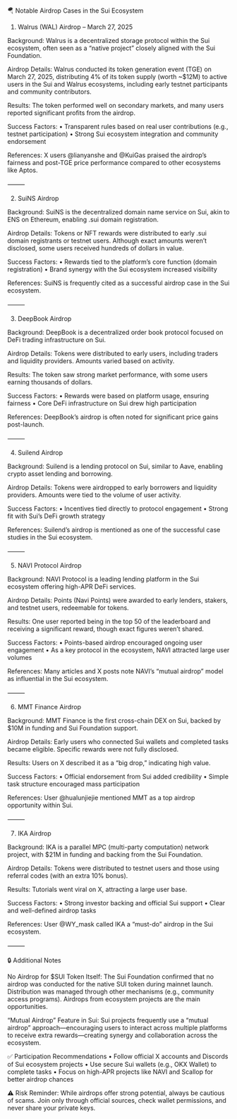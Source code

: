 🪂 Notable Airdrop Cases in the Sui Ecosystem

1. Walrus (WAL) Airdrop – March 27, 2025

Background:
Walrus is a decentralized storage protocol within the Sui ecosystem, often seen as a “native project” closely aligned with the Sui Foundation.

Airdrop Details:
Walrus conducted its token generation event (TGE) on March 27, 2025, distributing 4% of its token supply (worth ~$12M) to active users in the Sui and Walrus ecosystems, including early testnet participants and community contributors.

Results:
The token performed well on secondary markets, and many users reported significant profits from the airdrop.

Success Factors:
	•	Transparent rules based on real user contributions (e.g., testnet participation)
	•	Strong Sui ecosystem integration and community endorsement

References:
X users @lianyanshe and @KuiGas praised the airdrop’s fairness and post-TGE price performance compared to other ecosystems like Aptos.

⸻

2. SuiNS Airdrop

Background:
SuiNS is the decentralized domain name service on Sui, akin to ENS on Ethereum, enabling .sui domain registration.

Airdrop Details:
Tokens or NFT rewards were distributed to early .sui domain registrants or testnet users. Although exact amounts weren’t disclosed, some users received hundreds of dollars in value.

Success Factors:
	•	Rewards tied to the platform’s core function (domain registration)
	•	Brand synergy with the Sui ecosystem increased visibility

References:
SuiNS is frequently cited as a successful airdrop case in the Sui ecosystem.

⸻

3. DeepBook Airdrop

Background:
DeepBook is a decentralized order book protocol focused on DeFi trading infrastructure on Sui.

Airdrop Details:
Tokens were distributed to early users, including traders and liquidity providers. Amounts varied based on activity.

Results:
The token saw strong market performance, with some users earning thousands of dollars.

Success Factors:
	•	Rewards were based on platform usage, ensuring fairness
	•	Core DeFi infrastructure on Sui drew high participation

References:
DeepBook’s airdrop is often noted for significant price gains post-launch.

⸻

4. Suilend Airdrop

Background:
Suilend is a lending protocol on Sui, similar to Aave, enabling crypto asset lending and borrowing.

Airdrop Details:
Tokens were airdropped to early borrowers and liquidity providers. Amounts were tied to the volume of user activity.

Success Factors:
	•	Incentives tied directly to protocol engagement
	•	Strong fit with Sui’s DeFi growth strategy

References:
Suilend’s airdrop is mentioned as one of the successful case studies in the Sui ecosystem.

⸻

5. NAVI Protocol Airdrop

Background:
NAVI Protocol is a leading lending platform in the Sui ecosystem offering high-APR DeFi services.

Airdrop Details:
Points (Navi Points) were awarded to early lenders, stakers, and testnet users, redeemable for tokens.

Results:
One user reported being in the top 50 of the leaderboard and receiving a significant reward, though exact figures weren’t shared.

Success Factors:
	•	Points-based airdrop encouraged ongoing user engagement
	•	As a key protocol in the ecosystem, NAVI attracted large user volumes

References:
Many articles and X posts note NAVI’s “mutual airdrop” model as influential in the Sui ecosystem.

⸻

6. MMT Finance Airdrop

Background:
MMT Finance is the first cross-chain DEX on Sui, backed by $10M in funding and Sui Foundation support.

Airdrop Details:
Early users who connected Sui wallets and completed tasks became eligible. Specific rewards were not fully disclosed.

Results:
Users on X described it as a “big drop,” indicating high value.

Success Factors:
	•	Official endorsement from Sui added credibility
	•	Simple task structure encouraged mass participation

References:
User @hualunjiejie mentioned MMT as a top airdrop opportunity within Sui.

⸻

7. IKA Airdrop

Background:
IKA is a parallel MPC (multi-party computation) network project, with $21M in funding and backing from the Sui Foundation.

Airdrop Details:
Tokens were distributed to testnet users and those using referral codes (with an extra 10% bonus).

Results:
Tutorials went viral on X, attracting a large user base.

Success Factors:
	•	Strong investor backing and official Sui support
	•	Clear and well-defined airdrop tasks

References:
User @WY_mask called IKA a “must-do” airdrop in the Sui ecosystem.

⸻

🔒 Additional Notes

No Airdrop for $SUI Token Itself:
The Sui Foundation confirmed that no airdrop was conducted for the native SUI token during mainnet launch. Distribution was managed through other mechanisms (e.g., community access programs). Airdrops from ecosystem projects are the main opportunities.

“Mutual Airdrop” Feature in Sui:
Sui projects frequently use a “mutual airdrop” approach—encouraging users to interact across multiple platforms to receive extra rewards—creating synergy and collaboration across the ecosystem.

✅ Participation Recommendations
	•	Follow official X accounts and Discords of Sui ecosystem projects
	•	Use secure Sui wallets (e.g., OKX Wallet) to complete tasks
	•	Focus on high-APR projects like NAVI and Scallop for better airdrop chances

⚠️ Risk Reminder:
While airdrops offer strong potential, always be cautious of scams. Join only through official sources, check wallet permissions, and never share your private keys.